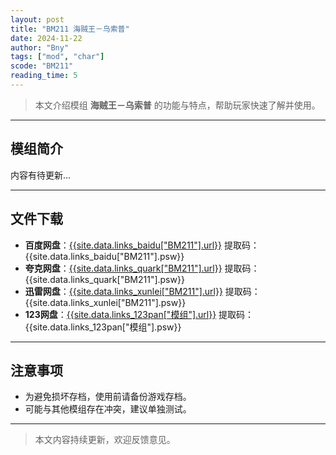 ```yaml
---
layout: post
title: "BM211 海贼王－乌索普"
date: 2024-11-22
author: "Bny"
tags: ["mod", "char"]
scode: "BM211"
reading_time: 5
---
```


> 本文介绍模组 **海贼王－乌索普** 的功能与特点，帮助玩家快速了解并使用。

---

## 模组简介

内容有待更新...

---

## 文件下载
- **百度网盘**：[{{site.data.links_baidu["BM211"].url}}]({{site.data.links_baidu["BM211"].url}}) 提取码：{{site.data.links_baidu["BM211"].psw}}
- **夸克网盘**：[{{site.data.links_quark["BM211"].url}}]({{site.data.links_quark["BM211"].url}}) 提取码：{{site.data.links_quark["BM211"].psw}}
- **迅雷网盘**：[{{site.data.links_xunlei["BM211"].url}}]({{site.data.links_xunlei["BM211"].url}}) 提取码：{{site.data.links_xunlei["BM211"].psw}}
- **123网盘**：[{{site.data.links_123pan["模组"].url}}]({{site.data.links_123pan["模组"].url}}) 提取码：{{site.data.links_123pan["模组"].psw}}

---

## 注意事项
- 为避免损坏存档，使用前请备份游戏存档。
- 可能与其他模组存在冲突，建议单独测试。

---

> 本文内容持续更新，欢迎反馈意见。
